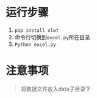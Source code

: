 # 运行步骤
 1.  `pip install xlwt`
 2. 命令行切换到`excel.py`所在目录
 3. `Python excel.py`

 # 注意事项
 > 将数据文件放入data子目录下

